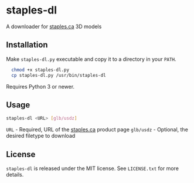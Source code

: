 # staples-dl

A downloader for [staples.ca](https://staples.ca) 3D models

## Installation

Make `staples-dl.py` executable and copy it to a directory in your `PATH`.

```bash
  chmod +x staples-dl.py
  cp staples-dl.py /usr/bin/staples-dl
```

Requires Python 3 or newer.

## Usage

```bash
staples-dl <URL> [glb/usdz]
```
`URL` - Required, URL of the [staples.ca](https://staples.ca) product page
`glb/usdz` - Optional, the desired filetype to download

## License

`staples-dl` is released under the MIT license. See `LICENSE.txt` for more details.